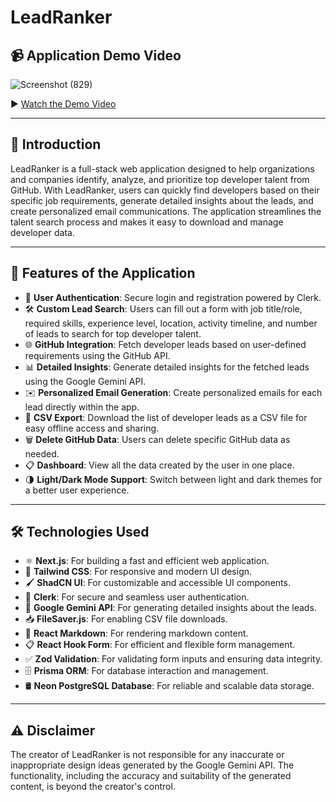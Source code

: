 # LeadRanker

## 📹 Application Demo Video

![Screenshot (829)](https://github.com/user-attachments/assets/21684e6e-a154-4bbc-a084-d1a3c45dd64b)

▶️ [Watch the Demo Video](https://www.youtube.com/watch?v=_rRSDk9pGiY)

---

## 📝 Introduction
LeadRanker is a full-stack web application designed to help organizations and companies identify, analyze, and prioritize top developer talent from GitHub. With LeadRanker, users can quickly find developers based on their specific job requirements, generate detailed insights about the leads, and create personalized email communications. The application streamlines the talent search process and makes it easy to download and manage developer data.

---

## 🚀 Features of the Application
- 🔐 **User Authentication**: Secure login and registration powered by Clerk.
- 🛠️ **Custom Lead Search**: Users can fill out a form with job title/role, required skills, experience level, location, activity timeline, and number of leads to search for top developer talent.
- 🌐 **GitHub Integration**: Fetch developer leads based on user-defined requirements using the GitHub API.
- 📊 **Detailed Insights**: Generate detailed insights for the fetched leads using the Google Gemini API.
- ✉️ **Personalized Email Generation**: Create personalized emails for each lead directly within the app.
- 📂 **CSV Export**: Download the list of developer leads as a CSV file for easy offline access and sharing.
- 🗑️ **Delete GitHub Data**: Users can delete specific GitHub data as needed.
- 📋 **Dashboard**: View all the data created by the user in one place.
- 🌗 **Light/Dark Mode Support**: Switch between light and dark themes for a better user experience.

---

## 🛠️ Technologies Used
- ⚛️ **Next.js**: For building a fast and efficient web application.
- 🎨 **Tailwind CSS**: For responsive and modern UI design.
- 🖌️ **ShadCN UI**: For customizable and accessible UI components.
- 🔑 **Clerk**: For secure and seamless user authentication.
- 🤖 **Google Gemini API**: For generating detailed insights about the leads.
- 📥 **FileSaver.js**: For enabling CSV file downloads.
- 📝 **React Markdown**: For rendering markdown content.
- 📋 **React Hook Form**: For efficient and flexible form management.
- ✅ **Zod Validation**: For validating form inputs and ensuring data integrity.
- 🗄️ **Prisma ORM**: For database interaction and management.
- 🛢️ **Neon PostgreSQL Database**: For reliable and scalable data storage.

---

## ⚠️ Disclaimer

The creator of LeadRanker is not responsible for any inaccurate or inappropriate design ideas generated by the Google Gemini API. The functionality, including the accuracy and suitability of the generated content, is beyond the creator's control.
